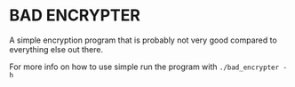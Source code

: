 # BAD ENCRYPTER

A simple encryption program that is probably not very good compared to everything else out there.

For more info on how to use simple run the program with
`./bad_encrypter -h`